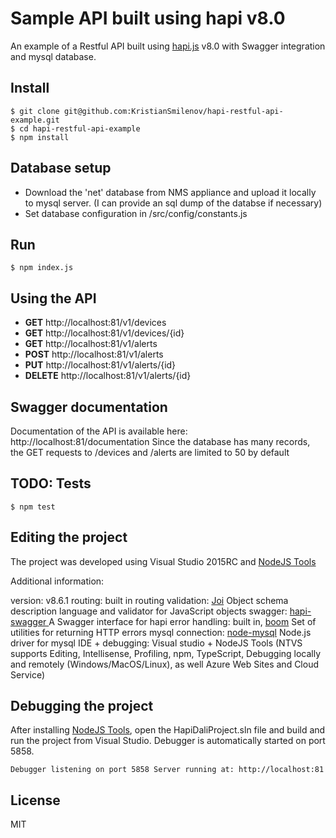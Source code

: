 Sample API built using hapi v8.0
=================================

An example of a Restful API built using [hapi.js](http://hapijs.com/) v8.0  with Swagger integration and mysql database.

Install
-------

`$ git clone git@github.com:KristianSmilenov/hapi-restful-api-example.git`  
`$ cd hapi-restful-api-example`  
`$ npm install`

Database setup
--------------

* Download the 'net' database from NMS appliance and upload it locally to mysql server. (I can provide an sql dump of the databse if necessary)
* Set database configuration in /src/config/constants.js

Run
---

`$ npm index.js`

Using the API
-------------
* **GET** http://localhost:81/v1/devices
* **GET** http://localhost:81/v1/devices/{id}
* **GET**    http://localhost:81/v1/alerts
* **POST**   http://localhost:81/v1/alerts
* **PUT** 	 http://localhost:81/v1/alerts/{id}
* **DELETE** http://localhost:81/v1/alerts/{id}

Swagger documentation
-------------
Documentation of the API is available here: http://localhost:81/documentation Since the database has many records, the GET requests to /devices and /alerts are limited to 50 by default

TODO: Tests
-----

`$ npm test`

Editing the project
-------------------

The project was developed using Visual Studio 2015RC and [NodeJS Tools](https://nodejstools.codeplex.com/)

Additional information:

version: v8.6.1
routing: built in
routing validation: [Joi](https://github.com/hapijs/joi) Object schema description language and validator for JavaScript objects
swagger: [hapi-swagger ](https://github.com/glennjones/hapi-swagger) A Swagger interface for hapi
error handling: built in, [boom](https://github.com/hapijs/boom) Set of utilities for returning HTTP errors
mysql connection: [node-mysql](https://github.com/felixge/node-mysql/) Node.js driver for mysql
IDE + debugging: Visual studio + NodeJS Tools (NTVS supports Editing, Intellisense, Profiling, npm, TypeScript, Debugging locally and remotely (Windows/MacOS/Linux), as well Azure Web Sites and Cloud Service)

Debugging the project
-------------------

After installing [NodeJS Tools](https://nodejstools.codeplex.com/), open the HapiDaliProject.sln file and build and run the project from Visual Studio. Debugger is automatically started on port 5858.

`Debugger listening on port 5858
Server running at: http://localhost:81`

License
-------

MIT
